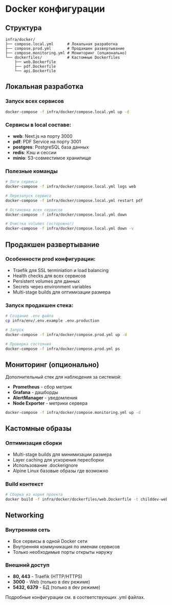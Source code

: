 # Docker конфигурации

## Структура

```
infra/docker/
├── compose.local.yml      # Локальная разработка
├── compose.prod.yml       # Продакшен развертывание  
├── compose.monitoring.yml # Мониторинг (опционально)
└── dockerfiles/           # Кастомные Dockerfiles
    ├── web.Dockerfile
    ├── pdf.Dockerfile
    └── api.Dockerfile
```

## Локальная разработка

### Запуск всех сервисов
```bash
docker-compose -f infra/docker/compose.local.yml up -d
```

### Сервисы в local составе:
- **web**: Next.js на порту 3000
- **pdf**: PDF Service на порту 3001  
- **postgres**: PostgreSQL база данных
- **redis**: Кэш и сессии
- **minio**: S3-совместимое хранилище

### Полезные команды
```bash
# Логи сервиса
docker-compose -f infra/docker/compose.local.yml logs web

# Перезапуск сервиса
docker-compose -f infra/docker/compose.local.yml restart pdf

# Остановка всех сервисов
docker-compose -f infra/docker/compose.local.yml down

# Очистка volumes (осторожно!)
docker-compose -f infra/docker/compose.local.yml down -v
```

## Продакшен развертывание

### Особенности prod конфигурации:
- Traefik для SSL terminiation и load balancing
- Health checks для всех сервисов
- Persistent volumes для данных
- Secrets через environment variables
- Multi-stage builds для оптимизации размера

### Запуск продакшен стека:
```bash
# Создание .env файла
cp infra/env/.env.example .env.production

# Запуск
docker-compose -f infra/docker/compose.prod.yml up -d

# Проверка состояния  
docker-compose -f infra/docker/compose.prod.yml ps
```

## Мониторинг (опционально)

Дополнительный стек для наблюдения за системой:
- **Prometheus** - сбор метрик
- **Grafana** - дашборды
- **AlertManager** - уведомления
- **Node Exporter** - метрики сервера

```bash
docker-compose -f infra/docker/compose.monitoring.yml up -d
```

## Кастомные образы

### Оптимизация сборки
- Multi-stage builds для минимизации размера
- Layer caching для ускорения пересборки  
- Использование .dockerignore
- Alpine Linux базовые образы где возможно

### Build контекст
```bash
# Сборка из корня проекта
docker build -f infra/docker/dockerfiles/web.Dockerfile -t childdev-web .
```

## Networking

### Внутренняя сеть
- Все сервисы в одной Docker сети
- Внутренняя коммуникация по именам сервисов
- Только необходимые порты открыты наружу

### Внешний доступ
- **80, 443** - Traefik (HTTP/HTTPS)
- **3000** - Web (только в dev режиме)
- **5432, 6379** - БД (только в dev режиме)

Подробные конфигурации см. в соответствующих .yml файлах.
